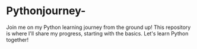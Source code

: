 # Pythonjourney-
Join me on my Python learning journey from the ground up! This repository is where I'll share my progress, starting with the basics. Let's learn Python together!
